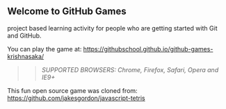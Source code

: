 ## Welcome to GitHub Games

 project based learning activity for people who are getting started with Git and GitHub.

You can play the game at: https://githubschool.github.io/github-games-krishnasaka/

>> _*SUPPORTED BROWSERS*: Chrome, Firefox, Safari, Opera and IE9+_

This fun open source game was cloned from: https://github.com/jakesgordon/javascript-tetris
